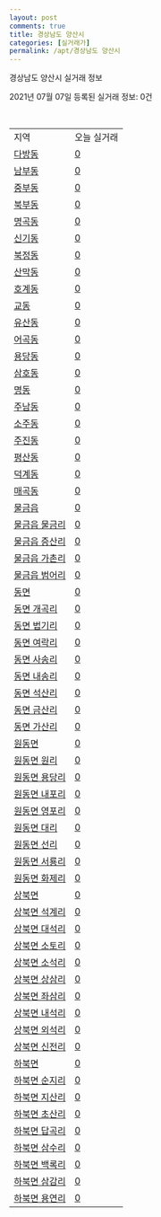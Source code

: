 ```yaml
---
layout: post
comments: true
title: 경상남도 양산시
categories: [실거래가]
permalink: /apt/경상남도 양산시
---
```


경상남도 양산시 실거래 정보

2021년 07월 07일 등록된 실거래 정보: 0건

<script type="text/javascript">
  google.charts.load('current', {'packages':['corechart']});
  google.charts.setOnLoadCallback(drawChart);

  function drawChart() {
    var data = google.visualization.arrayToDataTable([['거래일', '매매', '전월세', '전매'], ['20-07', 626, 524, 73], ['20-08', 540, 466, 88], ['20-09', 602, 471, 86], ['20-10', 772, 453, 151], ['20-11', 1822, 514, 477], ['20-12', 1050, 534, 205], ['21-01', 702, 579, 361], ['21-02', 607, 460, 131], ['21-03', 807, 511, 100], ['21-04', 730, 504, 138], ['21-05', 798, 422, 182], ['21-06', 595, 306, 65], ['21-07', 30, 18, 2]]);

    var options = {
      title: '최근 유형별 거래량 추이',
      legend: { position: 'bottom' }
    };

    var chart = new google.visualization.LineChart(document.getElementById('columnchart_material'));
    chart.draw(data, (options));
  }
</script>

<div id="columnchart_material" style="width: 95%; margin-left: -35px"></div>
<br>
<table class="sortable">
  <tr>
    <td>지역</td>
    <td>오늘 실거래</td>
  </tr>

  
  <tr class="item">
    <td><a href="경상남도 양산시 다방동">다방동</a></td>
    <td><a href="경상남도 양산시 다방동">0</a></td>
  </tr>
    

  <tr class="item">
    <td><a href="경상남도 양산시 남부동">남부동</a></td>
    <td><a href="경상남도 양산시 남부동">0</a></td>
  </tr>
    

  <tr class="item">
    <td><a href="경상남도 양산시 중부동">중부동</a></td>
    <td><a href="경상남도 양산시 중부동">0</a></td>
  </tr>
    

  <tr class="item">
    <td><a href="경상남도 양산시 북부동">북부동</a></td>
    <td><a href="경상남도 양산시 북부동">0</a></td>
  </tr>
    

  <tr class="item">
    <td><a href="경상남도 양산시 명곡동">명곡동</a></td>
    <td><a href="경상남도 양산시 명곡동">0</a></td>
  </tr>
    

  <tr class="item">
    <td><a href="경상남도 양산시 신기동">신기동</a></td>
    <td><a href="경상남도 양산시 신기동">0</a></td>
  </tr>
    

  <tr class="item">
    <td><a href="경상남도 양산시 북정동">북정동</a></td>
    <td><a href="경상남도 양산시 북정동">0</a></td>
  </tr>
    

  <tr class="item">
    <td><a href="경상남도 양산시 산막동">산막동</a></td>
    <td><a href="경상남도 양산시 산막동">0</a></td>
  </tr>
    

  <tr class="item">
    <td><a href="경상남도 양산시 호계동">호계동</a></td>
    <td><a href="경상남도 양산시 호계동">0</a></td>
  </tr>
    

  <tr class="item">
    <td><a href="경상남도 양산시 교동">교동</a></td>
    <td><a href="경상남도 양산시 교동">0</a></td>
  </tr>
    

  <tr class="item">
    <td><a href="경상남도 양산시 유산동">유산동</a></td>
    <td><a href="경상남도 양산시 유산동">0</a></td>
  </tr>
    

  <tr class="item">
    <td><a href="경상남도 양산시 어곡동">어곡동</a></td>
    <td><a href="경상남도 양산시 어곡동">0</a></td>
  </tr>
    

  <tr class="item">
    <td><a href="경상남도 양산시 용당동">용당동</a></td>
    <td><a href="경상남도 양산시 용당동">0</a></td>
  </tr>
    

  <tr class="item">
    <td><a href="경상남도 양산시 삼호동">삼호동</a></td>
    <td><a href="경상남도 양산시 삼호동">0</a></td>
  </tr>
    

  <tr class="item">
    <td><a href="경상남도 양산시 명동">명동</a></td>
    <td><a href="경상남도 양산시 명동">0</a></td>
  </tr>
    

  <tr class="item">
    <td><a href="경상남도 양산시 주남동">주남동</a></td>
    <td><a href="경상남도 양산시 주남동">0</a></td>
  </tr>
    

  <tr class="item">
    <td><a href="경상남도 양산시 소주동">소주동</a></td>
    <td><a href="경상남도 양산시 소주동">0</a></td>
  </tr>
    

  <tr class="item">
    <td><a href="경상남도 양산시 주진동">주진동</a></td>
    <td><a href="경상남도 양산시 주진동">0</a></td>
  </tr>
    

  <tr class="item">
    <td><a href="경상남도 양산시 평산동">평산동</a></td>
    <td><a href="경상남도 양산시 평산동">0</a></td>
  </tr>
    

  <tr class="item">
    <td><a href="경상남도 양산시 덕계동">덕계동</a></td>
    <td><a href="경상남도 양산시 덕계동">0</a></td>
  </tr>
    

  <tr class="item">
    <td><a href="경상남도 양산시 매곡동">매곡동</a></td>
    <td><a href="경상남도 양산시 매곡동">0</a></td>
  </tr>
    

  <tr class="item">
    <td><a href="경상남도 양산시 물금읍">물금읍</a></td>
    <td><a href="경상남도 양산시 물금읍">0</a></td>
  </tr>
    

  <tr class="item">
    <td><a href="경상남도 양산시 물금읍 물금리">물금읍 물금리</a></td>
    <td><a href="경상남도 양산시 물금읍 물금리">0</a></td>
  </tr>
    

  <tr class="item">
    <td><a href="경상남도 양산시 물금읍 증산리">물금읍 증산리</a></td>
    <td><a href="경상남도 양산시 물금읍 증산리">0</a></td>
  </tr>
    

  <tr class="item">
    <td><a href="경상남도 양산시 물금읍 가촌리">물금읍 가촌리</a></td>
    <td><a href="경상남도 양산시 물금읍 가촌리">0</a></td>
  </tr>
    

  <tr class="item">
    <td><a href="경상남도 양산시 물금읍 범어리">물금읍 범어리</a></td>
    <td><a href="경상남도 양산시 물금읍 범어리">0</a></td>
  </tr>
    

  <tr class="item">
    <td><a href="경상남도 양산시 동면">동면</a></td>
    <td><a href="경상남도 양산시 동면">0</a></td>
  </tr>
    

  <tr class="item">
    <td><a href="경상남도 양산시 동면 개곡리">동면 개곡리</a></td>
    <td><a href="경상남도 양산시 동면 개곡리">0</a></td>
  </tr>
    

  <tr class="item">
    <td><a href="경상남도 양산시 동면 법기리">동면 법기리</a></td>
    <td><a href="경상남도 양산시 동면 법기리">0</a></td>
  </tr>
    

  <tr class="item">
    <td><a href="경상남도 양산시 동면 여락리">동면 여락리</a></td>
    <td><a href="경상남도 양산시 동면 여락리">0</a></td>
  </tr>
    

  <tr class="item">
    <td><a href="경상남도 양산시 동면 사송리">동면 사송리</a></td>
    <td><a href="경상남도 양산시 동면 사송리">0</a></td>
  </tr>
    

  <tr class="item">
    <td><a href="경상남도 양산시 동면 내송리">동면 내송리</a></td>
    <td><a href="경상남도 양산시 동면 내송리">0</a></td>
  </tr>
    

  <tr class="item">
    <td><a href="경상남도 양산시 동면 석산리">동면 석산리</a></td>
    <td><a href="경상남도 양산시 동면 석산리">0</a></td>
  </tr>
    

  <tr class="item">
    <td><a href="경상남도 양산시 동면 금산리">동면 금산리</a></td>
    <td><a href="경상남도 양산시 동면 금산리">0</a></td>
  </tr>
    

  <tr class="item">
    <td><a href="경상남도 양산시 동면 가산리">동면 가산리</a></td>
    <td><a href="경상남도 양산시 동면 가산리">0</a></td>
  </tr>
    

  <tr class="item">
    <td><a href="경상남도 양산시 원동면">원동면</a></td>
    <td><a href="경상남도 양산시 원동면">0</a></td>
  </tr>
    

  <tr class="item">
    <td><a href="경상남도 양산시 원동면 원리">원동면 원리</a></td>
    <td><a href="경상남도 양산시 원동면 원리">0</a></td>
  </tr>
    

  <tr class="item">
    <td><a href="경상남도 양산시 원동면 용당리">원동면 용당리</a></td>
    <td><a href="경상남도 양산시 원동면 용당리">0</a></td>
  </tr>
    

  <tr class="item">
    <td><a href="경상남도 양산시 원동면 내포리">원동면 내포리</a></td>
    <td><a href="경상남도 양산시 원동면 내포리">0</a></td>
  </tr>
    

  <tr class="item">
    <td><a href="경상남도 양산시 원동면 영포리">원동면 영포리</a></td>
    <td><a href="경상남도 양산시 원동면 영포리">0</a></td>
  </tr>
    

  <tr class="item">
    <td><a href="경상남도 양산시 원동면 대리">원동면 대리</a></td>
    <td><a href="경상남도 양산시 원동면 대리">0</a></td>
  </tr>
    

  <tr class="item">
    <td><a href="경상남도 양산시 원동면 선리">원동면 선리</a></td>
    <td><a href="경상남도 양산시 원동면 선리">0</a></td>
  </tr>
    

  <tr class="item">
    <td><a href="경상남도 양산시 원동면 서룡리">원동면 서룡리</a></td>
    <td><a href="경상남도 양산시 원동면 서룡리">0</a></td>
  </tr>
    

  <tr class="item">
    <td><a href="경상남도 양산시 원동면 화제리">원동면 화제리</a></td>
    <td><a href="경상남도 양산시 원동면 화제리">0</a></td>
  </tr>
    

  <tr class="item">
    <td><a href="경상남도 양산시 상북면">상북면</a></td>
    <td><a href="경상남도 양산시 상북면">0</a></td>
  </tr>
    

  <tr class="item">
    <td><a href="경상남도 양산시 상북면 석계리">상북면 석계리</a></td>
    <td><a href="경상남도 양산시 상북면 석계리">0</a></td>
  </tr>
    

  <tr class="item">
    <td><a href="경상남도 양산시 상북면 대석리">상북면 대석리</a></td>
    <td><a href="경상남도 양산시 상북면 대석리">0</a></td>
  </tr>
    

  <tr class="item">
    <td><a href="경상남도 양산시 상북면 소토리">상북면 소토리</a></td>
    <td><a href="경상남도 양산시 상북면 소토리">0</a></td>
  </tr>
    

  <tr class="item">
    <td><a href="경상남도 양산시 상북면 소석리">상북면 소석리</a></td>
    <td><a href="경상남도 양산시 상북면 소석리">0</a></td>
  </tr>
    

  <tr class="item">
    <td><a href="경상남도 양산시 상북면 상삼리">상북면 상삼리</a></td>
    <td><a href="경상남도 양산시 상북면 상삼리">0</a></td>
  </tr>
    

  <tr class="item">
    <td><a href="경상남도 양산시 상북면 좌삼리">상북면 좌삼리</a></td>
    <td><a href="경상남도 양산시 상북면 좌삼리">0</a></td>
  </tr>
    

  <tr class="item">
    <td><a href="경상남도 양산시 상북면 내석리">상북면 내석리</a></td>
    <td><a href="경상남도 양산시 상북면 내석리">0</a></td>
  </tr>
    

  <tr class="item">
    <td><a href="경상남도 양산시 상북면 외석리">상북면 외석리</a></td>
    <td><a href="경상남도 양산시 상북면 외석리">0</a></td>
  </tr>
    

  <tr class="item">
    <td><a href="경상남도 양산시 상북면 신전리">상북면 신전리</a></td>
    <td><a href="경상남도 양산시 상북면 신전리">0</a></td>
  </tr>
    

  <tr class="item">
    <td><a href="경상남도 양산시 하북면">하북면</a></td>
    <td><a href="경상남도 양산시 하북면">0</a></td>
  </tr>
    

  <tr class="item">
    <td><a href="경상남도 양산시 하북면 순지리">하북면 순지리</a></td>
    <td><a href="경상남도 양산시 하북면 순지리">0</a></td>
  </tr>
    

  <tr class="item">
    <td><a href="경상남도 양산시 하북면 지산리">하북면 지산리</a></td>
    <td><a href="경상남도 양산시 하북면 지산리">0</a></td>
  </tr>
    

  <tr class="item">
    <td><a href="경상남도 양산시 하북면 초산리">하북면 초산리</a></td>
    <td><a href="경상남도 양산시 하북면 초산리">0</a></td>
  </tr>
    

  <tr class="item">
    <td><a href="경상남도 양산시 하북면 답곡리">하북면 답곡리</a></td>
    <td><a href="경상남도 양산시 하북면 답곡리">0</a></td>
  </tr>
    

  <tr class="item">
    <td><a href="경상남도 양산시 하북면 삼수리">하북면 삼수리</a></td>
    <td><a href="경상남도 양산시 하북면 삼수리">0</a></td>
  </tr>
    

  <tr class="item">
    <td><a href="경상남도 양산시 하북면 백록리">하북면 백록리</a></td>
    <td><a href="경상남도 양산시 하북면 백록리">0</a></td>
  </tr>
    

  <tr class="item">
    <td><a href="경상남도 양산시 하북면 삼감리">하북면 삼감리</a></td>
    <td><a href="경상남도 양산시 하북면 삼감리">0</a></td>
  </tr>
    

  <tr class="item">
    <td><a href="경상남도 양산시 하북면 용연리">하북면 용연리</a></td>
    <td><a href="경상남도 양산시 하북면 용연리">0</a></td>
  </tr>
    


</table>


    